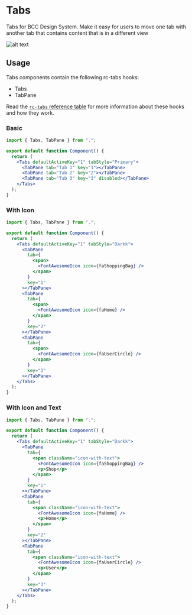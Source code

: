 # Tabs

Tabs for BCC Design System. Make it easy for users to move one tab with another tab that contains content that is in a different view

![alt text](https://github.com/maulana2007/designsystem/blob/master/components/tabs/example/1.png)

## Usage

Tabs components contain the following rc-tabs hooks:

- Tabs
- TabPane

Read the [`rc-tabs` reference table](https://react-component.github.io/tabs/#api) for more information about these hooks and how they work.

### Basic

```jsx
import { Tabs, TabPane } from ".";

export default function Component() {
  return (
    <Tabs defaultActiveKey="1" tabStyle="Primary">
      <TabPane tab="Tab 1" key="1"></TabPane>
      <TabPane tab="Tab 2" key="2"></TabPane>
      <TabPane tab="Tab 3" key="3" disabled></TabPane>
    </Tabs>
  );
}
```

### With Icon

```jsx
import { Tabs, TabPane } from ".";

export default function Component() {
  return (
    <Tabs defaultActiveKey="1" tabStyle="Darkk">
      <TabPane
        tab={
          <span>
            <FontAwesomeIcon icon={faShoppingBag} />
          </span>
        }
        key="1"
      ></TabPane>
      <TabPane
        tab={
          <span>
            <FontAwesomeIcon icon={faHome} />
          </span>
        }
        key="2"
      ></TabPane>
      <TabPane
        tab={
          <span>
            <FontAwesomeIcon icon={faUserCircle} />
          </span>
        }
        key="3"
      ></TabPane>
    </Tabs>
  );
}
```

### With Icon and Text

```jsx
import { Tabs, TabPane } from ".";

export default function Component() {
  return (
    <Tabs defaultActiveKey="1" tabStyle="Darkk">
      <TabPane
        tab={
          <span className="icon-with-text">
            <FontAwesomeIcon icon={faShoppingBag} />
            <p>Shop</p>
          </span>
        }
        key="1"
      ></TabPane>
      <TabPane
        tab={
          <span className="icon-with-text">
            <FontAwesomeIcon icon={faHome} />
            <p>Home</p>
          </span>
        }
        key="2"
      ></TabPane>
      <TabPane
        tab={
          <span className="icon-with-text">
            <FontAwesomeIcon icon={faUserCircle} />
            <p>User</p>
          </span>
        }
        key="3"
      ></TabPane>
    </Tabs>
  );
}
```
